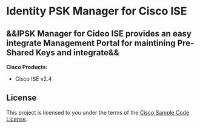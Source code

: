 
# Identity PSK Manager for Cisco ISE

&&IPSK Manager for Cideo ISE provides an easy integrate Management Portal for maintining Pre-Shared Keys and integrate&&
---


**Cisco Products:**

- Cisco ISE v2.4

## License

This project is licensed to you under the terms of the [Cisco Sample
Code License](./LICENSE).
